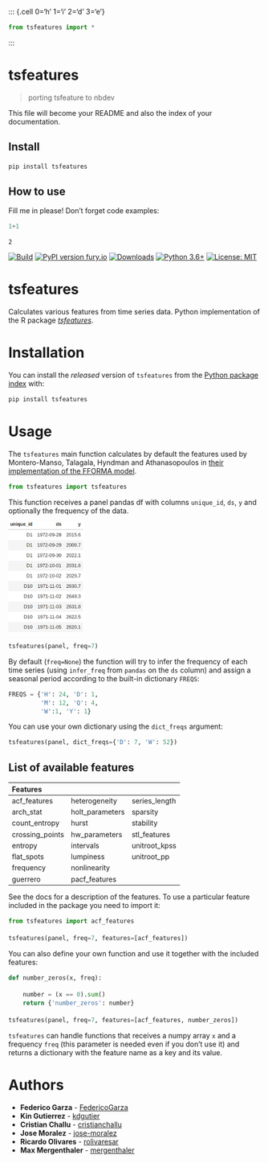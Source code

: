 
::: {.cell 0=‘h’ 1=‘i’ 2=‘d’ 3=‘e’}

``` python
from tsfeatures import *
```

:::

# tsfeatures

> porting tsfeature to nbdev

This file will become your README and also the index of your
documentation.

## Install

``` sh
pip install tsfeatures
```

## How to use

Fill me in please! Don’t forget code examples:

``` python
1+1
```

    2

[![Build](https://github.com/FedericoGarza/tsfeatures/workflows/Python%20package/badge.svg)](https://github.com/FedericoGarza/tsfeatures/tree/master)
[![PyPI version
fury.io](https://badge.fury.io/py/tsfeatures.svg)](https://pypi.python.org/pypi/tsfeatures/)
[![Downloads](https://pepy.tech/badge/tsfeatures.png)](https://pepy.tech/project/tsfeatures)
[![Python
3.6+](https://img.shields.io/badge/python-3.7+-blue.svg)](https://www.python.org/downloads/release/python-370+/)
[![License:
MIT](https://img.shields.io/badge/License-MIT-green.svg)](https://github.com/FedericoGarza/tsfeatures/blob/master/LICENSE)

# tsfeatures

Calculates various features from time series data. Python implementation
of the R package
*[tsfeatures](https://github.com/robjhyndman/tsfeatures)*.

# Installation

You can install the *released* version of `tsfeatures` from the [Python
package index](pypi.org) with:

``` python
pip install tsfeatures
```

# Usage

The `tsfeatures` main function calculates by default the features used
by Montero-Manso, Talagala, Hyndman and Athanasopoulos in [their
implementation of the FFORMA
model](https://htmlpreview.github.io/?https://github.com/robjhyndman/M4metalearning/blob/master/docs/M4_methodology.html#features).

``` python
from tsfeatures import tsfeatures
```

This function receives a panel pandas df with columns `unique_id`, `ds`,
`y` and optionally the frequency of the data.

<img src=https://raw.githubusercontent.com/FedericoGarza/tsfeatures/master/.github/images/y_train.png width="152">

``` python
tsfeatures(panel, freq=7)
```

By default (`freq=None`) the function will try to infer the frequency of
each time series (using `infer_freq` from `pandas` on the `ds` column)
and assign a seasonal period according to the built-in dictionary
`FREQS`:

``` python
FREQS = {'H': 24, 'D': 1,
         'M': 12, 'Q': 4,
         'W':1, 'Y': 1}
```

You can use your own dictionary using the `dict_freqs` argument:

``` python
tsfeatures(panel, dict_freqs={'D': 7, 'W': 52})
```

## List of available features

| Features        |                 |               |
|:----------------|:----------------|:--------------|
| acf_features    | heterogeneity   | series_length |
| arch_stat       | holt_parameters | sparsity      |
| count_entropy   | hurst           | stability     |
| crossing_points | hw_parameters   | stl_features  |
| entropy         | intervals       | unitroot_kpss |
| flat_spots      | lumpiness       | unitroot_pp   |
| frequency       | nonlinearity    |               |
| guerrero        | pacf_features   |               |

See the docs for a description of the features. To use a particular
feature included in the package you need to import it:

``` python
from tsfeatures import acf_features

tsfeatures(panel, freq=7, features=[acf_features])
```

You can also define your own function and use it together with the
included features:

``` python
def number_zeros(x, freq):

    number = (x == 0).sum()
    return {'number_zeros': number}

tsfeatures(panel, freq=7, features=[acf_features, number_zeros])
```

`tsfeatures` can handle functions that receives a numpy array `x` and a
frequency `freq` (this parameter is needed even if you don’t use it) and
returns a dictionary with the feature name as a key and its value.

# Authors

- **Federico Garza** - [FedericoGarza](https://github.com/FedericoGarza)
- **Kin Gutierrez** - [kdgutier](https://github.com/kdgutier)
- **Cristian Challu** -
  [cristianchallu](https://github.com/cristianchallu)
- **Jose Moralez** - [jose-moralez](https://github.com/jose-moralez)
- **Ricardo Olivares** - [rolivaresar](https://github.com/rolivaresar)
- **Max Mergenthaler** - [mergenthaler](https://github.com/mergenthaler)
